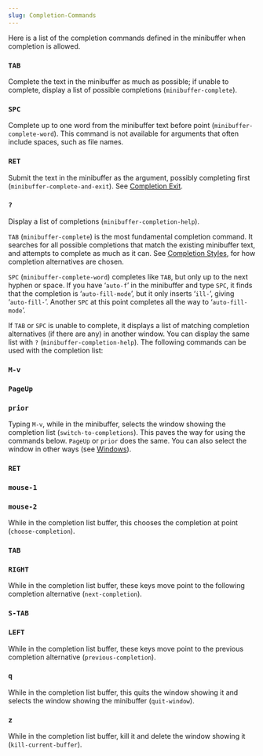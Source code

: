 ```yaml
---
slug: Completion-Commands
---
```


Here is a list of the completion commands defined in the minibuffer when completion is allowed.

### `TAB`

Complete the text in the minibuffer as much as possible; if unable to complete, display a list of possible completions (`minibuffer-complete`).

### `SPC`

Complete up to one word from the minibuffer text before point (`minibuffer-complete-word`). This command is not available for arguments that often include spaces, such as file names.

### `RET`

Submit the text in the minibuffer as the argument, possibly completing first (`minibuffer-complete-and-exit`). See [Completion Exit](Completion-Exit).

### `?`

Display a list of completions (`minibuffer-completion-help`).

`TAB` (`minibuffer-complete`) is the most fundamental completion command. It searches for all possible completions that match the existing minibuffer text, and attempts to complete as much as it can. See [Completion Styles](Completion-Styles), for how completion alternatives are chosen.

`SPC` (`minibuffer-complete-word`) completes like `TAB`, but only up to the next hyphen or space. If you have ‘`auto-f`’ in the minibuffer and type `SPC`, it finds that the completion is ‘`auto-fill-mode`’, but it only inserts ‘`ill-`’, giving ‘`auto-fill-`’. Another `SPC` at this point completes all the way to ‘`auto-fill-mode`’.

If `TAB` or `SPC` is unable to complete, it displays a list of matching completion alternatives (if there are any) in another window. You can display the same list with `?` (`minibuffer-completion-help`). The following commands can be used with the completion list:

### `M-v`

### `PageUp`

### `prior`

Typing `M-v`, while in the minibuffer, selects the window showing the completion list (`switch-to-completions`). This paves the way for using the commands below. `PageUp` or `prior` does the same. You can also select the window in other ways (see [Windows](Windows)).

### `RET`

### `mouse-1`

### `mouse-2`

While in the completion list buffer, this chooses the completion at point (`choose-completion`).

### `TAB`

### `RIGHT`

While in the completion list buffer, these keys move point to the following completion alternative (`next-completion`).

### `S-TAB`

### `LEFT`

While in the completion list buffer, these keys move point to the previous completion alternative (`previous-completion`).

### `q`

While in the completion list buffer, this quits the window showing it and selects the window showing the minibuffer (`quit-window`).

### `z`

While in the completion list buffer, kill it and delete the window showing it (`kill-current-buffer`).
